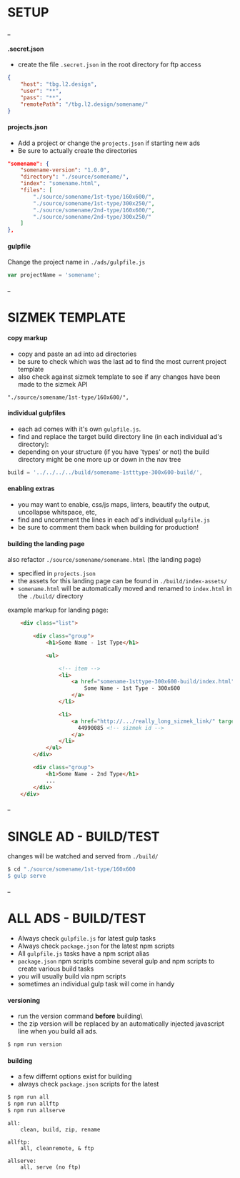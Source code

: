 # SETUP

_

#### .secret.json

- create the file `.secret.json` in the root directory for ftp access

```json
{
    "host": "tbg.l2.design",
    "user": "**",
    "pass": "**",
    "remotePath": "/tbg.l2.design/somename/"
}
```

#### projects.json
- Add a project or change the `projects.json` if starting new ads
- Be sure to actually create the directories

```json
"somename": {
	"somename-version": "1.0.0",
	"directory": "./source/somename/",
	"index": "somename.html",
	"files": [
		"./source/somename/1st-type/160x600/",
		"./source/somename/1st-type/300x250/",
		"./source/somename/2nd-type/160x600/",
		"./source/somename/2nd-type/300x250/"
	]
},

```

#### gulpfile
Change the project name in `./ads/gulpfile.js`

```javascript
var	projectName = 'somename';
```
_

# SIZMEK TEMPLATE

#### copy markup

- copy and paste an ad into ad directories
- be sure to check which was the last ad to find the most current project template
- also check against sizmek template to see if any changes have been made to the sizmek API

```
"./source/somename/1st-type/160x600/",
```

#### individual gulpfiles

- each ad comes with it's own `gulpfile.js`.
- find and replace the target build directory line (in each individual ad's directory):
- depending on your structure (if you have 'types' or not) the build directory might be one more up or down in the nav tree

```javascript
build = '../../../../build/somename-1stttype-300x600-build/',
```

#### enabling extras

- you may want to enable, css/js maps, linters, beautify the output, uncollapse whitspace, etc,
- find and uncomment the lines in each ad's individual `gulpfile.js`
- be sure to comment them back when building for production!

#### building the landing page

also refactor `./source/somename/somename.html` (the landing page) 

- specified in `projects.json` 
- the assets for this landing page can be found in `./build/index-assets/`
- `somename.html` will be automatically moved and renamed to `index.html` in the `./build/` directory

example markup for landing page:

```html 
    <div class="list">

        <div class="group">
            <h1>Some Name - 1st Type</h1>

            <ul>

                <!-- item -->
                <li>
                    <a href="somename-1sttype-300x600-build/index.html" target="_blank">
                        Some Name - 1st Type - 300x600
                    </a>
                </li>

                <li>
                    <a href="http://.../really_long_sizmek_link/" target="_blank">
                      44990085 <!-- sizmek id -->
                    </a>
                </li>
            </ul>
        </div>

        <div class="group">
            <h1>Some Name - 2nd Type</h1>
            ...
        </div>
    </div>
```
_

# SINGLE AD - BUILD/TEST

changes will be watched and served from `./build/`

```sh
$ cd "./source/somename/1st-type/160x600
$ gulp serve
```
_

# ALL ADS - BUILD/TEST

- Always check `gulpfile.js` for latest gulp tasks
- Always check `package.json` for the latest npm scripts
- All `gulpfile.js` tasks have a npm script alias
- `package.json` npm scripts combine several gulp and npm scripts to create various build tasks
- you will usually build via npm scripts
- sometimes an individual gulp task will come in handy

#### versioning

- run the version command **before** building\
- the zip version will be replaced by an automatically injected javascript line when you build all ads.

```sh
$ npm run version
 ```

#### building

- a few differnt options exist for building
- always check `package.json` scripts for the latest

```sh
$ npm run all
$ npm run allftp
$ npm run allserve
 ```

```
all:
    clean, build, zip, rename

allftp:
    all, cleanremote, & ftp

allserve:
    all, serve (no ftp)
```